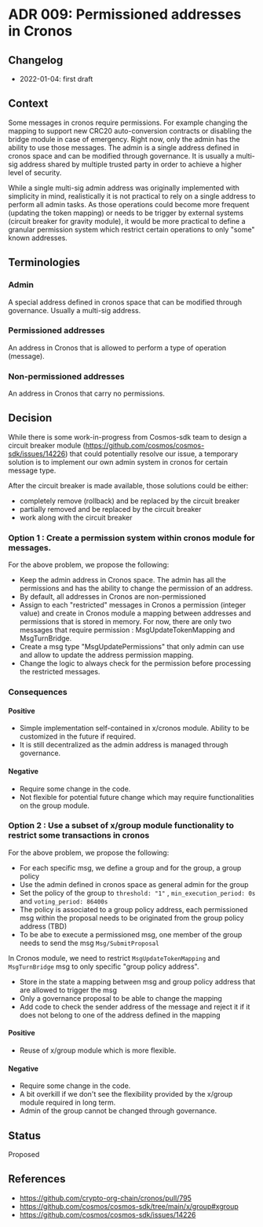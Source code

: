 # ADR 009: Permissioned addresses in Cronos

## Changelog
* 2022-01-04: first draft

## Context

Some messages in cronos require permissions. For example changing the mapping to support new CRC20 auto-conversion contracts or disabling the bridge module in case of emergency. Right now, only the admin has the ability to use those messages.
The admin is a single address defined in cronos space and can be modified through governance. It is usually a multi-sig address shared by multiple trusted party in order to achieve a higher level of security.

While a single multi-sig admin address was originally implemented with simplicity in mind, realistically it is not practical to rely on a single address to perform all admin tasks.
As those operations could become more frequent (updating the token mapping) or needs to be trigger by external systems (circuit breaker for gravity module), it would be more practical to define a granular permission system which restrict certain operations to only "some" known addresses.


## Terminologies

### Admin

A special address defined in cronos space that can be modified through governance. Usually a multi-sig address.

### Permissioned addresses

An address in Cronos that is allowed to perform a type of operation (message).

### Non-permissioned addresses

An address in Cronos that carry no permissions. 


## Decision

While there is some work-in-progress from Cosmos-sdk team to design a circuit breaker module (https://github.com/cosmos/cosmos-sdk/issues/14226) that could potentially resolve our issue, a temporary solution is to implement our own admin system in cronos for certain message type.

After the circuit breaker is made available, those solutions could be either:
- completely remove (rollback) and be replaced by the circuit breaker
- partially removed and be replaced by the circuit breaker
- work along with the circuit breaker


### Option 1 : Create a permission system within cronos module for messages.

For the above problem, we propose the following:

- Keep the admin address in Cronos space. The admin has all the permissions and has the ability to change the permission of an address.
- By default, all addresses in Cronos are non-permissioned
- Assign to each "restricted" messages in Cronos a permission (integer value) and create in Cronos module a mapping between addresses and permissions that is stored in memory. For now, there are only two messages that require permission : MsgUpdateTokenMapping and MsgTurnBridge.
- Create a msg type "MsgUpdatePermissions" that only admin can use and allow to update the address permission mapping.
- Change the logic to always check for the permission before processing the restricted messages.

### Consequences

#### Positive

- Simple implementation self-contained in x/cronos module. Ability to be customized in the future if required.
- It is still decentralized as the admin address is managed through governance. 


#### Negative

- Require some change in the code.
- Not flexible for potential future change which may require functionalities on the group module.


### Option 2 : Use a subset of x/group module functionality to restrict some transactions in cronos

For the above problem, we propose the following:

- For each specific msg, we define a group and for the group, a group policy
- Use the admin defined in cronos space as general admin for the group
- Set the policy of the group to ``threshold: "1"`` , ``min_execution_period: 0s`` and ``voting_period: 86400s``
- The policy is associated to a group policy address, each permissioned msg within the proposal needs to be originated from the group policy address (TBD)
- To be abe to execute a permissioned msg, one member of the group needs to send the msg ``Msg/SubmitProposal``

In Cronos module, we need to restrict ``MsgUpdateTokenMapping`` and ``MsgTurnBridge`` msg to only specific "group policy address".

- Store in the state a mapping between msg and group policy address that are allowed to trigger the msg
- Only a governance proposal to be able to change the mapping
- Add code to check the sender address of the message and reject it if it does not belong to one of the address defined in the mapping

#### Positive

- Reuse of x/group module which is more flexible.

#### Negative

- Require some change in the code.
- A bit overkill if we don't see the flexibility provided by the x/group module required in long term.
- Admin of the group cannot be changed through governance.


## Status

Proposed

## References

- https://github.com/crypto-org-chain/cronos/pull/795
- https://github.com/cosmos/cosmos-sdk/tree/main/x/group#xgroup
- https://github.com/cosmos/cosmos-sdk/issues/14226